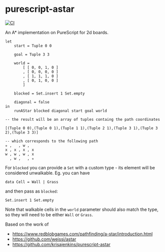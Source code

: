 # purescript-astar

[![CI](https://github.com/lfarroco/purescript-astar/actions/workflows/blank.yml/badge.svg)](https://github.com/lfarroco/purescript-astar/actions/workflows/blank.yml)

An A\* implementation on PureScript for 2d boards.

```
let
    start = Tuple 0 0

    goal = Tuple 3 3

    world =
        [ [ 0, 0, 1, 0 ]
        , [ 0, 0, 0, 0 ]
        , [ 1, 1, 1, 0 ]
        , [ 0, 1, 0, 0 ]
        ]

    blocked = Set.insert 1 Set.empty

    diagonal = false
in
    runAStar blocked diagonal start goal world

-- the result will be an array of tuples containg the path coordinates

[(Tuple 0 0),(Tuple 0 1),(Tuple 1 1),(Tuple 2 1),(Tuple 3 1),(Tuple 3 2),(Tuple 3 3)]

-- which corresponds to the following path
✯ ,   , w ,
x , x , x , x
w , w , w , x
  , w ,   , ✯
```

For `blocked` you can provide a `Set` with a custom type - its element will be
considered unwalkable. Eg. you can have

```
data Cell = Wall | Grass
```

and then pass as `blocked`:

```
Set.insert 1 Set.empty
```

Note that walkable cells in the `world` parameter should also match the type, so
they will need to be either `Wall` or `Grass`.

Based on the work of

- https://www.redblobgames.com/pathfinding/a-star/introduction.html
- https://github.com/weissi/astar
- https://github.com/krisajenkins/purescript-astar
